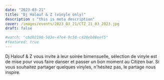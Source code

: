```yaml
---
date: "2023-03-21"
title: "Dj Halouf & Z (vinyle only)"
description : "this is meta description"
cover: /images/events/2023_03_21/CTZ_21_03_2023.jpg
draft: false

#watch: "cbd02198-503e-47e4-9c50-c428eb80eef5"
#featured: true
---
```


Dj Halouf & Z vous invite à leur soirée bimensuelle, sélection de vinyle est de mise pour vous faire danser et passer un bon moment au Citizen bar. Si vous souhaitez partager quelques vinyles, n'hésitez pas, le partage nous inspire.
